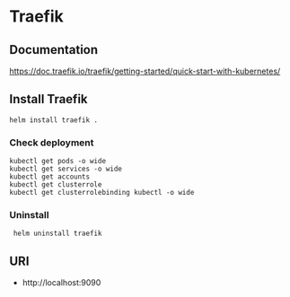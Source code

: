 # Traefik

## Documentation

https://doc.traefik.io/traefik/getting-started/quick-start-with-kubernetes/

## Install Traefik

    helm install traefik .

### Check deployment

    kubectl get pods -o wide
    kubectl get services -o wide
    kubectl get accounts
    kubectl get clusterrole
    kubectl get clusterrolebinding kubectl -o wide

### Uninstall

     helm uninstall traefik

## URI

- http://localhost:9090
